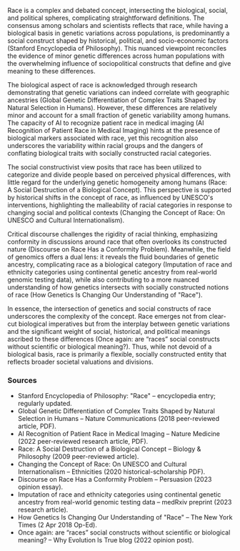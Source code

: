 <!-- 
Generated by: chatgpt
Prompt type: sources
Generated at: 2025-06-07T11:43:22.603277
-->

Race is a complex and debated concept, intersecting the biological, social, and political spheres, complicating straightforward definitions. The consensus among scholars and scientists reflects that race, while having a biological basis in genetic variations across populations, is predominantly a social construct shaped by historical, political, and socio-economic factors (Stanford Encyclopedia of Philosophy). This nuanced viewpoint reconciles the evidence of minor genetic differences across human populations with the overwhelming influence of sociopolitical constructs that define and give meaning to these differences.

The biological aspect of race is acknowledged through research demonstrating that genetic variations can indeed correlate with geographic ancestries (Global Genetic Differentiation of Complex Traits Shaped by Natural Selection in Humans). However, these differences are relatively minor and account for a small fraction of genetic variability among humans. The capacity of AI to recognize patient race in medical imaging (AI Recognition of Patient Race in Medical Imaging) hints at the presence of biological markers associated with race, yet this recognition also underscores the variability within racial groups and the dangers of conflating biological traits with socially constructed racial categories.

The social constructivist view posits that race has been utilized to categorize and divide people based on perceived physical differences, with little regard for the underlying genetic homogeneity among humans (Race: A Social Destruction of a Biological Concept). This perspective is supported by historical shifts in the concept of race, as influenced by UNESCO's interventions, highlighting the malleability of racial categories in response to changing social and political contexts (Changing the Concept of Race: On UNESCO and Cultural Internationalism).

Critical discourse challenges the rigidity of racial thinking, emphasizing conformity in discussions around race that often overlooks its constructed nature (Discourse on Race Has a Conformity Problem). Meanwhile, the field of genomics offers a dual lens: it reveals the fluid boundaries of genetic ancestry, complicating race as a biological category (Imputation of race and ethnicity categories using continental genetic ancestry from real-world genomic testing data), while also contributing to a more nuanced understanding of how genetics intersects with socially constructed notions of race (How Genetics Is Changing Our Understanding of "Race").

In essence, the intersection of genetics and social constructs of race underscores the complexity of the concept. Race emerges not from clear-cut biological imperatives but from the interplay between genetic variations and the significant weight of social, historical, and political meanings ascribed to these differences (Once again: are “races” social constructs without scientific or biological meaning?). Thus, while not devoid of a biological basis, race is primarily a flexible, socially constructed entity that reflects broader societal valuations and divisions.

### Sources

- Stanford Encyclopedia of Philosophy: "Race" – encyclopedia entry; regularly updated.
- Global Genetic Differentiation of Complex Traits Shaped by Natural Selection in Humans – Nature Communications (2018 peer-reviewed article, PDF).
- AI Recognition of Patient Race in Medical Imaging – Nature Medicine (2022 peer-reviewed research article, PDF).
- Race: A Social Destruction of a Biological Concept – Biology & Philosophy (2009 peer-reviewed article).
- Changing the Concept of Race: On UNESCO and Cultural Internationalism – Ethnicities (2020 historical-scholarship PDF).
- Discourse on Race Has a Conformity Problem – Persuasion (2023 opinion essay).
- Imputation of race and ethnicity categories using continental genetic ancestry from real-world genomic testing data – medRxiv preprint (2023 research article).
- How Genetics Is Changing Our Understanding of "Race" – The New York Times (2 Apr 2018 Op-Ed).
- Once again: are “races” social constructs without scientific or biological meaning? – Why Evolution Is True blog (2022 opinion post).